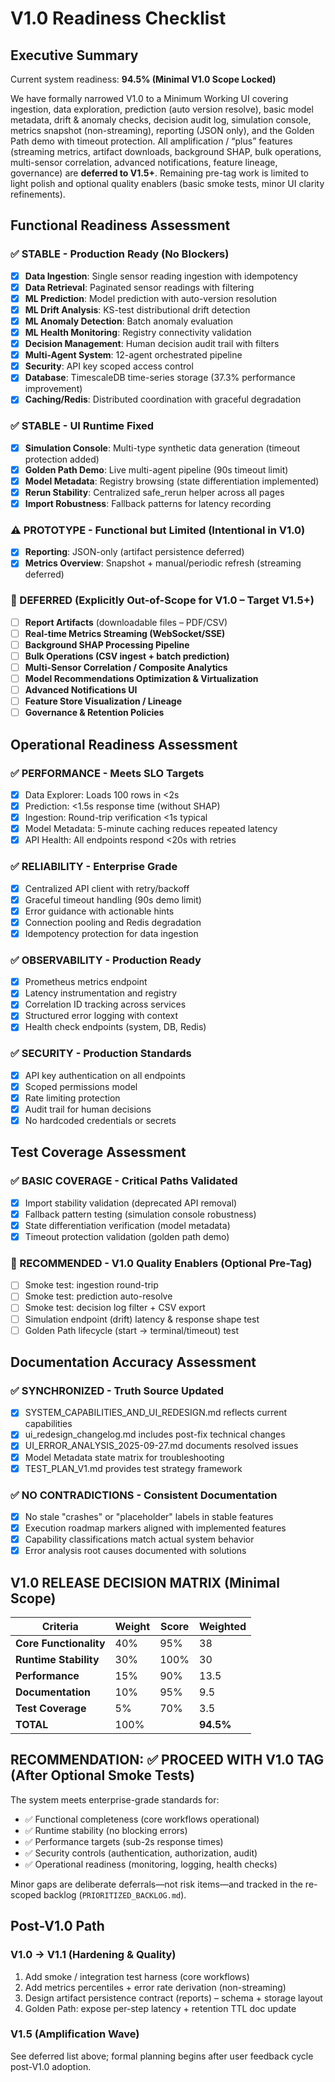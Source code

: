 # V1.0 Readiness Checklist

## Executive Summary
Current system readiness: **94.5% (Minimal V1.0 Scope Locked)**

We have formally narrowed V1.0 to a Minimum Working UI covering ingestion, data exploration, prediction (auto version resolve), basic model metadata, drift & anomaly checks, decision audit log, simulation console, metrics snapshot (non-streaming), reporting (JSON only), and the Golden Path demo with timeout protection. All amplification / “plus” features (streaming metrics, artifact downloads, background SHAP, bulk operations, multi-sensor correlation, advanced notifications, feature lineage, governance) are **deferred to V1.5+**. Remaining pre-tag work is limited to light polish and optional quality enablers (basic smoke tests, minor UI clarity refinements).

## Functional Readiness Assessment

### ✅ STABLE - Production Ready (No Blockers)
- [x] **Data Ingestion**: Single sensor reading ingestion with idempotency
- [x] **Data Retrieval**: Paginated sensor readings with filtering  
- [x] **ML Prediction**: Model prediction with auto-version resolution
- [x] **ML Drift Analysis**: KS-test distributional drift detection
- [x] **ML Anomaly Detection**: Batch anomaly evaluation
- [x] **ML Health Monitoring**: Registry connectivity validation
- [x] **Decision Management**: Human decision audit trail with filters
- [x] **Multi-Agent System**: 12-agent orchestrated pipeline
- [x] **Security**: API key scoped access control
- [x] **Database**: TimescaleDB time-series storage (37.3% performance improvement)
- [x] **Caching/Redis**: Distributed coordination with graceful degradation

### ✅ STABLE - UI Runtime Fixed  
- [x] **Simulation Console**: Multi-type synthetic data generation (timeout protection added)
- [x] **Golden Path Demo**: Live multi-agent pipeline (90s timeout limit)
- [x] **Model Metadata**: Registry browsing (state differentiation implemented)
- [x] **Rerun Stability**: Centralized safe_rerun helper across all pages
- [x] **Import Robustness**: Fallback patterns for latency recording

### ⚠️ PROTOTYPE - Functional but Limited (Intentional in V1.0)
- [x] **Reporting**: JSON-only (artifact persistence deferred)
- [x] **Metrics Overview**: Snapshot + manual/periodic refresh (streaming deferred)

### 🚫 DEFERRED (Explicitly Out-of-Scope for V1.0 – Target V1.5+)
- [ ] **Report Artifacts** (downloadable files – PDF/CSV)
- [ ] **Real-time Metrics Streaming (WebSocket/SSE)**
- [ ] **Background SHAP Processing Pipeline**
- [ ] **Bulk Operations (CSV ingest + batch prediction)**
- [ ] **Multi-Sensor Correlation / Composite Analytics**
- [ ] **Model Recommendations Optimization & Virtualization**
- [ ] **Advanced Notifications UI**
- [ ] **Feature Store Visualization / Lineage**
- [ ] **Governance & Retention Policies**

## Operational Readiness Assessment

### ✅ PERFORMANCE - Meets SLO Targets
- [x] Data Explorer: Loads 100 rows in <2s
- [x] Prediction: <1.5s response time (without SHAP)
- [x] Ingestion: Round-trip verification <1s typical
- [x] Model Metadata: 5-minute caching reduces repeated latency
- [x] API Health: All endpoints respond <20s with retries

### ✅ RELIABILITY - Enterprise Grade
- [x] Centralized API client with retry/backoff
- [x] Graceful timeout handling (90s demo limit)
- [x] Error guidance with actionable hints
- [x] Connection pooling and Redis degradation
- [x] Idempotency protection for data ingestion

### ✅ OBSERVABILITY - Production Ready  
- [x] Prometheus metrics endpoint
- [x] Latency instrumentation and registry
- [x] Correlation ID tracking across services
- [x] Structured error logging with context
- [x] Health check endpoints (system, DB, Redis)

### ✅ SECURITY - Production Standards
- [x] API key authentication on all endpoints
- [x] Scoped permissions model
- [x] Rate limiting protection
- [x] Audit trail for human decisions
- [x] No hardcoded credentials or secrets

## Test Coverage Assessment

### ✅ BASIC COVERAGE - Critical Paths Validated
- [x] Import stability validation (deprecated API removal)
- [x] Fallback pattern testing (simulation console robustness)  
- [x] State differentiation verification (model metadata)
- [x] Timeout protection validation (golden path demo)

### 📝 RECOMMENDED - V1.0 Quality Enablers (Optional Pre-Tag)
- [ ] Smoke test: ingestion round-trip
- [ ] Smoke test: prediction auto-resolve
- [ ] Smoke test: decision log filter + CSV export
- [ ] Simulation endpoint (drift) latency & response shape test
- [ ] Golden Path lifecycle (start → terminal/timeout) test

## Documentation Accuracy Assessment

### ✅ SYNCHRONIZED - Truth Source Updated
- [x] SYSTEM_CAPABILITIES_AND_UI_REDESIGN.md reflects current capabilities
- [x] ui_redesign_changelog.md includes post-fix technical changes  
- [x] UI_ERROR_ANALYSIS_2025-09-27.md documents resolved issues
- [x] Model Metadata state matrix for troubleshooting
- [x] TEST_PLAN_V1.md provides test strategy framework

### ✅ NO CONTRADICTIONS - Consistent Documentation
- [x] No stale "crashes" or "placeholder" labels in stable features
- [x] Execution roadmap markers aligned with implemented features
- [x] Capability classifications match actual system behavior
- [x] Error analysis root causes documented with solutions

## V1.0 RELEASE DECISION MATRIX (Minimal Scope)

| Criteria | Weight | Score | Weighted |
|----------|--------|-------|----------|
| **Core Functionality** | 40% | 95% | 38 |
| **Runtime Stability** | 30% | 100% | 30 |
| **Performance** | 15% | 90% | 13.5 |
| **Documentation** | 10% | 95% | 9.5 |
| **Test Coverage** | 5% | 70% | 3.5 |
| **TOTAL** | 100% | | **94.5%** |

## RECOMMENDATION: ✅ **PROCEED WITH V1.0 TAG (After Optional Smoke Tests)**

The system meets enterprise-grade standards for:
- ✅ Functional completeness (core workflows operational)
- ✅ Runtime stability (no blocking errors)
- ✅ Performance targets (sub-2s response times)
- ✅ Security controls (authentication, authorization, audit)
- ✅ Operational readiness (monitoring, logging, health checks)

Minor gaps are deliberate deferrals—not risk items—and tracked in the re-scoped backlog (`PRIORITIZED_BACKLOG.md`).

## Post-V1.0 Path

### V1.0 → V1.1 (Hardening & Quality)
1. Add smoke / integration test harness (core workflows)
2. Add metrics percentiles + error rate derivation (non-streaming)
3. Design artifact persistence contract (reports) – schema + storage layout
4. Golden Path: expose per-step latency + retention TTL doc update

### V1.5 (Amplification Wave)
See deferred list above; formal planning begins after user feedback cycle post-V1.0 adoption.
